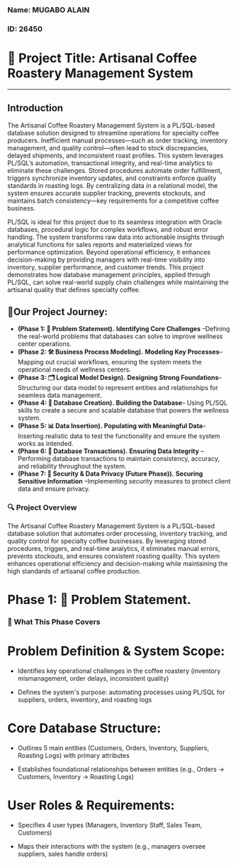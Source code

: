 ### Name: MUGABO ALAIN

### ID: 26450

#  🧮 Project Title: Artisanal Coffee Roastery Management System

---
## Introduction

The Artisanal Coffee Roastery Management System is a PL/SQL-based database solution designed to streamline operations for specialty coffee producers. Inefficient manual processes—such as order tracking, inventory management, and quality control—often lead to stock discrepancies, delayed shipments, and inconsistent roast profiles. This system leverages PL/SQL’s automation, transactional integrity, and real-time analytics to eliminate these challenges. Stored procedures automate order fulfillment, triggers synchronize inventory updates, and constraints enforce quality standards in roasting logs. By centralizing data in a relational model, the system ensures accurate supplier tracking, prevents stockouts, and maintains batch consistency—key requirements for a competitive coffee business.

PL/SQL is ideal for this project due to its seamless integration with Oracle databases, procedural logic for complex workflows, and robust error handling. The system transforms raw data into actionable insights through analytical functions for sales reports and materialized views for performance optimization. Beyond operational efficiency, it enhances decision-making by providing managers with real-time visibility into inventory, supplier performance, and customer trends. This project demonstrates how database management principles, applied through PL/SQL, can solve real-world supply chain challenges while maintaining the artisanal quality that defines specialty coffee.

## 💼Our Project Journey:

- **(Phase 1: 🎯 Problem Statement).** **Identifying Core Challenges** –Defining the real-world problems that databases can solve to improve wellness center operations.
- **(Phase 2: 🛠 Business Process Modeling).** **Modeling Key Processes**–Mapping out crucial workflows, ensuring the system meets the operational needs of wellness centers.
- **(Phase 3: 🗂 Logical Model Design).** **Designing Strong Foundations**–Structuring our data model to represent entities and relationships for seamless data management.
- **(Phase 4: 💾 Database Creation).** **Building the Database**– Using PL/SQL skills to create a secure and scalable database that powers the wellness system.
- **(Phase 5: 📊 Data Insertion).** **Populating with Meaningful Data**–Inserting realistic data to test the functionality and ensure the system works as intended.
- **(Phase 6: 🔄 Database Transactions).** **Ensuring Data Integrity** –Performing database transactions to maintain consistency, accuracy, and reliability throughout the system.
- **(Phase 7: 🔐 Security & Data Privacy (Future Phase)).** **Securing Sensitive Information** –Implementing security measures to protect client data and ensure privacy.

 ### 🔍 Project Overview

The Artisanal Coffee Roastery Management System is a PL/SQL-based database solution that automates order processing, inventory tracking, and quality control for specialty coffee businesses. By leveraging stored procedures, triggers, and real-time analytics, it eliminates manual errors, prevents stockouts, and ensures consistent roasting quality. This system enhances operational efficiency and decision-making while maintaining the high standards of artisanal coffee production.

 # Phase 1: 🎯 Problem Statement.

 ### 📠 What This Phase Covers
 
# Problem Definition & System Scope:

- Identifies key operational challenges in the coffee roastery (inventory mismanagement, order delays, inconsistent quality)

- Defines the system's purpose: automating processes using PL/SQL for suppliers, orders, inventory, and roasting logs

# Core Database Structure:

- Outlines 5 main entities (Customers, Orders, Inventory, Suppliers, Roasting Logs) with primary attributes

- Establishes foundational relationships between entities (e.g., Orders → Customers, Inventory → Roasting Logs)

# User Roles & Requirements:

- Specifies 4 user types (Managers, Inventory Staff, Sales Team, Customers)

- Maps their interactions with the system (e.g., managers oversee suppliers, sales handle orders)

